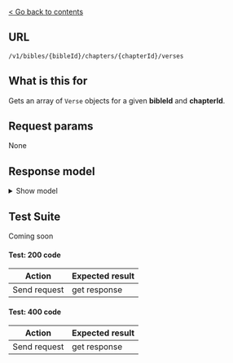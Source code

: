[< Go back to contents](../README.md)

## URL

`/v1/bibles/{bibleId}/chapters/{chapterId}/verses`

## What is this for

Gets an array of `Verse` objects for a given **bibleId** and **chapterId**.

## Request params

None

## Response model

<details><summary>Show model</summary>

```TypeScript
{
  data: [
    {
      id: string;
      orgId: string;
      bibleId: string;
      bookId: string;
      chapterId: string;
      reference: string;
    },
  ];
}
```

</details>

## Test Suite

Coming soon

#### Test: 200 code

| Action       | Expected result |
| ------------ | --------------- |
| Send request | get response    |

#### Test: 400 code

| Action       | Expected result |
| ------------ | --------------- |
| Send request | get response    |
